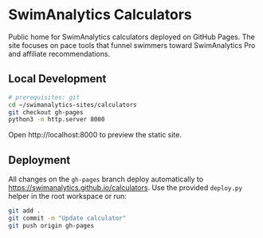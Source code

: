 # SwimAnalytics Calculators

Public home for SwimAnalytics calculators deployed on GitHub Pages. The site focuses on pace tools that funnel swimmers toward SwimAnalytics Pro and affiliate recommendations.

## Local Development

```bash
# prerequisites: git
cd ~/swimanalytics-sites/calculators
git checkout gh-pages
python3 -m http.server 8000
```

Open http://localhost:8000 to preview the static site.

## Deployment

All changes on the `gh-pages` branch deploy automatically to https://swimanalytics.github.io/calculators. Use the provided `deploy.py` helper in the root workspace or run:

```bash
git add .
git commit -m "Update calculator"
git push origin gh-pages
```
